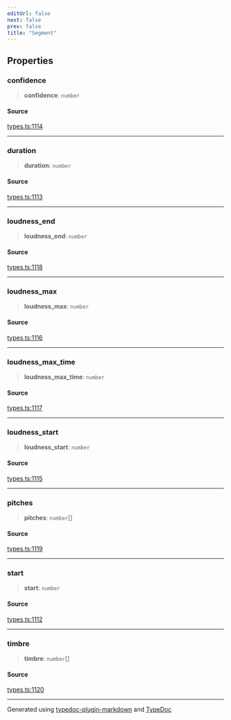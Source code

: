 ```yaml
---
editUrl: false
next: false
prev: false
title: "Segment"
---
```


## Properties

### confidence

> **confidence**: `number`

#### Source

[types.ts:1114](https://github.com/fostertheweb/spotify-web-sdk/blob/e412602/src/types.ts#L1114)

***

### duration

> **duration**: `number`

#### Source

[types.ts:1113](https://github.com/fostertheweb/spotify-web-sdk/blob/e412602/src/types.ts#L1113)

***

### loudness\_end

> **loudness\_end**: `number`

#### Source

[types.ts:1118](https://github.com/fostertheweb/spotify-web-sdk/blob/e412602/src/types.ts#L1118)

***

### loudness\_max

> **loudness\_max**: `number`

#### Source

[types.ts:1116](https://github.com/fostertheweb/spotify-web-sdk/blob/e412602/src/types.ts#L1116)

***

### loudness\_max\_time

> **loudness\_max\_time**: `number`

#### Source

[types.ts:1117](https://github.com/fostertheweb/spotify-web-sdk/blob/e412602/src/types.ts#L1117)

***

### loudness\_start

> **loudness\_start**: `number`

#### Source

[types.ts:1115](https://github.com/fostertheweb/spotify-web-sdk/blob/e412602/src/types.ts#L1115)

***

### pitches

> **pitches**: `number`[]

#### Source

[types.ts:1119](https://github.com/fostertheweb/spotify-web-sdk/blob/e412602/src/types.ts#L1119)

***

### start

> **start**: `number`

#### Source

[types.ts:1112](https://github.com/fostertheweb/spotify-web-sdk/blob/e412602/src/types.ts#L1112)

***

### timbre

> **timbre**: `number`[]

#### Source

[types.ts:1120](https://github.com/fostertheweb/spotify-web-sdk/blob/e412602/src/types.ts#L1120)

***

Generated using [typedoc-plugin-markdown](https://www.npmjs.com/package/typedoc-plugin-markdown) and [TypeDoc](https://typedoc.org/)
